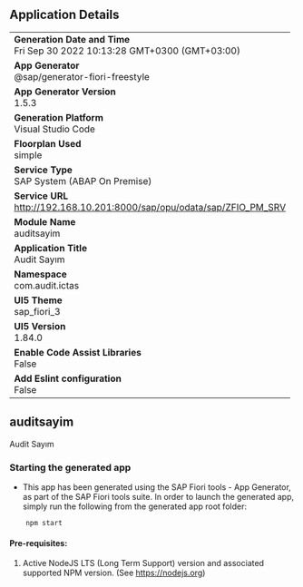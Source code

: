 ## Application Details
|               |
| ------------- |
|**Generation Date and Time**<br>Fri Sep 30 2022 10:13:28 GMT+0300 (GMT+03:00)|
|**App Generator**<br>@sap/generator-fiori-freestyle|
|**App Generator Version**<br>1.5.3|
|**Generation Platform**<br>Visual Studio Code|
|**Floorplan Used**<br>simple|
|**Service Type**<br>SAP System (ABAP On Premise)|
|**Service URL**<br>http://192.168.10.201:8000/sap/opu/odata/sap/ZFIO_PM_SRV
|**Module Name**<br>auditsayim|
|**Application Title**<br>Audit Sayım|
|**Namespace**<br>com.audit.ictas|
|**UI5 Theme**<br>sap_fiori_3|
|**UI5 Version**<br>1.84.0|
|**Enable Code Assist Libraries**<br>False|
|**Add Eslint configuration**<br>False|

## auditsayim

Audit Sayım

### Starting the generated app

-   This app has been generated using the SAP Fiori tools - App Generator, as part of the SAP Fiori tools suite.  In order to launch the generated app, simply run the following from the generated app root folder:

```
    npm start
```

#### Pre-requisites:

1. Active NodeJS LTS (Long Term Support) version and associated supported NPM version.  (See https://nodejs.org)


